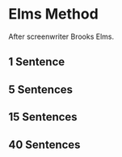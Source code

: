 # Elms Method

After screenwriter Brooks Elms.

## 1 Sentence



## 5 Sentences



## 15 Sentences



## 40 Sentences


